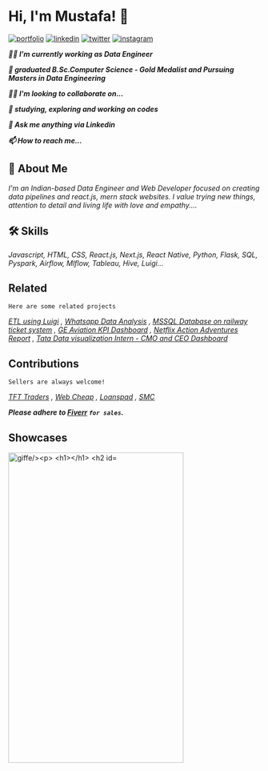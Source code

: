 
# Hi, I'm Mustafa! 👋


[![portfolio](https://img.shields.io/badge/my_portfolio-000?style=for-the-badge&logo=ko-fi&logoColor=white)](https://github.com/iammustafatz)
[![linkedin](https://img.shields.io/badge/linkedin-0A66C2?style=for-the-badge&logo=linkedin&logoColor=white)](https://www.linkedin.com/in/mohammedmustafatz/)
[![twitter](https://img.shields.io/badge/twitter-1DA1F2?style=for-the-badge&logo=twitter&logoColor=white)](https://twitter.com/iammustafatz)
[![instagram](https://img.shields.io/badge/instagram-FF0000?style=for-the-badge&logo=instagram&logoColor=white)](https://www.instagram.com/iammustafatz)


***👩‍💻 I'm currently working as Data Engineer***

***🧠 graduated B.Sc.Computer Science - Gold Medalist and Pursuing Masters in Data Engineering***

***👯‍♀️ I'm looking to collaborate on...***

***🤔 studying, exploring and working on codes***

***💬 Ask me anything via Linkedin***

***📫 How to reach me...***


## **🚀 About Me**
*I'm an Indian-based Data Engineer and Web Developer focused on creating data pipelines and react.js, mern stack websites. I value trying new things, attention to detail and living life with love and empathy....*


## **🛠 Skills**
*Javascript, HTML, CSS, React.js, Next.js, React Native, Python, Flask, SQL, Pyspark, Airflow, Mlflow, Tableau, Hive, Luigi...*


## **Related**

`Here are some related projects`

*[ETL using Luigi](https://github.com/iammustafatz/ETL-using-Luigi) , [Whatsapp Data Analysis](https://github.com/iammustafatz/Whatsapp-Data-Analysis) , [MSSQL Database on railway ticket system](https://github.com/iammustafatz/MSSQL-DATABASE-ON-RAILWAY-TICKET-SYSTEM) , [GE Aviation KPI Dashboard](https://public.tableau.com/views/GEAviationKPIDashboard/GEAviationKPIDashboard?:language=en-US&publish=yes&:display_count=n&:origin=viz_share_link) , [Netflix Action Adventures Report](https://public.tableau.com/views/NetflixActionAdventures/NetflixActionAdventureDashboard?:language=en-US&:display_count=n&:origin=viz_share_link) , [Tata Data visualization Intern - CMO and CEO Dashboard](https://public.tableau.com/views/TataDataVisualizationIntern-CMOANDCEODASHBOARD/TataDataVisualizationInternship?:language=en-US&:display_count=n&:origin=viz_share_link)*


## **Contributions**

`Sellers are always welcome!`

*[TFT Traders](https://www.tfttraders.com/) , [Web Cheap](https://webcheap.vercel.app/) , [Loanspad](https://fiverclient.vercel.app/) , [SMC](https://optimallabs.vercel.app/)*

***Please adhere to [Fiverr](https://www.fiverr.com/iammustafatz) `for sales`.***


## **Showcases**
<p><img width="350" height="620" src="https://github.com/iammustafatz/iammustafatz/blob/main/ezgif-2-d7d9264634.gif" alt="giffe/><p>
  
 #
##
